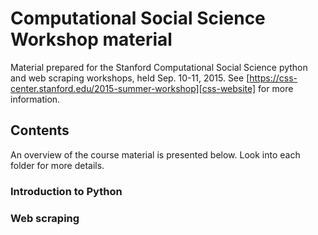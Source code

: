# Computational Social Science Workshop material
Material prepared for the Stanford Computational Social Science python and web
scraping workshops, held Sep. 10-11, 2015. See [https://css-center.stanford.edu/2015-summer-workshop][css-website]  for more information.

## Contents
An overview of the course material is presented below. Look into each folder for
more details.
### Introduction to Python

### Web scraping

[css-website]: https://css-center.stanford.edu/2015-summer-workshop
